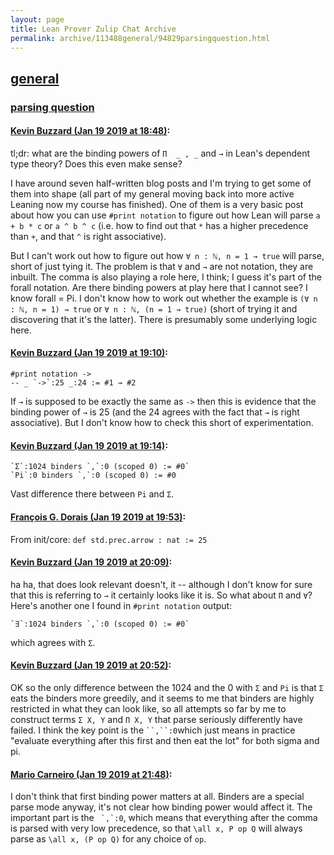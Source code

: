 ```yaml
---
layout: page
title: Lean Prover Zulip Chat Archive 
permalink: archive/113488general/94829parsingquestion.html
---
```


## [general](index.html)
### [parsing question](94829parsingquestion.html)

#### [Kevin Buzzard (Jan 19 2019 at 18:48)](https://leanprover.zulipchat.com/#narrow/stream/113488-general/topic/parsing%20question/near/156445528):
tl;dr: what are the binding powers of `Π  _ , _` and `→` in Lean's dependent type theory? Does this even make sense?

I have around seven half-written blog posts and I'm trying to get some of them into shape (all part of my general moving back into more active Leaning now my course has finished). One of them is a very basic post about how you can use `#print notation` to figure out how Lean will parse `a + b * c` or `a ^ b ^ c` (i.e. how to find out that `*` has a higher precedence than `+`, and that `^` is right associative).

But I can't work out how to figure out how `∀ n : ℕ, n = 1 → true` will parse, short of just tying it. The problem is that `∀` and `→` are not notation, they are inbuilt. The comma is also playing a role here, I think; I guess it's part of the forall notation. Are there binding powers at play here that I cannot see? I know forall = Pi. I don't know how to work out whether the example is `(∀ n : ℕ, n = 1) → true` or `∀ n : ℕ, (n = 1 → true)` (short of trying it and discovering that it's the latter). There is presumably some underlying logic here.

#### [Kevin Buzzard (Jan 19 2019 at 19:10)](https://leanprover.zulipchat.com/#narrow/stream/113488-general/topic/parsing%20question/near/156446241):
```lean
#print notation ->
-- _ `->`:25 _:24 := #1 → #2
```
If `→` is supposed to be exactly the same as `->` then this is evidence that the binding power of `→` is 25 (and the 24 agrees with the fact that `→` is right associative). But I don't know how to check this short of experimentation.

#### [Kevin Buzzard (Jan 19 2019 at 19:14)](https://leanprover.zulipchat.com/#narrow/stream/113488-general/topic/parsing%20question/near/156446351):
```
`Σ`:1024 binders `,`:0 (scoped 0) := #0`
`Pi`:0 binders `,`:0 (scoped 0) := #0
```
Vast difference there between `Pi` and `Σ`.

#### [François G. Dorais (Jan 19 2019 at 19:53)](https://leanprover.zulipchat.com/#narrow/stream/113488-general/topic/parsing%20question/near/156447636):
From init/core: `def std.prec.arrow : nat := 25`

#### [Kevin Buzzard (Jan 19 2019 at 20:09)](https://leanprover.zulipchat.com/#narrow/stream/113488-general/topic/parsing%20question/near/156448140):
ha ha, that does look relevant doesn't, it -- although I don't know for sure that this is referring to `→` it certainly looks like it is. So what about `Π` and `∀`? Here's another one I found in `#print notation` output:

```
`∃`:1024 binders `,`:0 (scoped 0) := #0`
```
which agrees with `Σ`.

#### [Kevin Buzzard (Jan 19 2019 at 20:52)](https://leanprover.zulipchat.com/#narrow/stream/113488-general/topic/parsing%20question/near/156449546):
OK so the only difference between the 1024 and the 0 with `Σ` and `Pi` is that `Σ` eats the binders more greedily, and it seems to me that binders are highly restricted in what they can look like, so all attempts so far by me to construct terms  `Σ X, Y` and `Π X, Y` that parse seriously differently have failed. I think the key point is the ` ``,``:0 `which just means in practice "evaluate everything after this first and then eat the lot" for both sigma and pi.

#### [Mario Carneiro (Jan 19 2019 at 21:48)](https://leanprover.zulipchat.com/#narrow/stream/113488-general/topic/parsing%20question/near/156451293):
I don't think that first binding power matters at all. Binders are a special parse mode anyway,  it's not clear how binding power would affect it. The important part is the `` `,`:0``, which means that everything after the comma is parsed with very low precedence, so that `\all x, P op Q` will always parse as `\all x, (P op Q)` for any choice of `op`.

